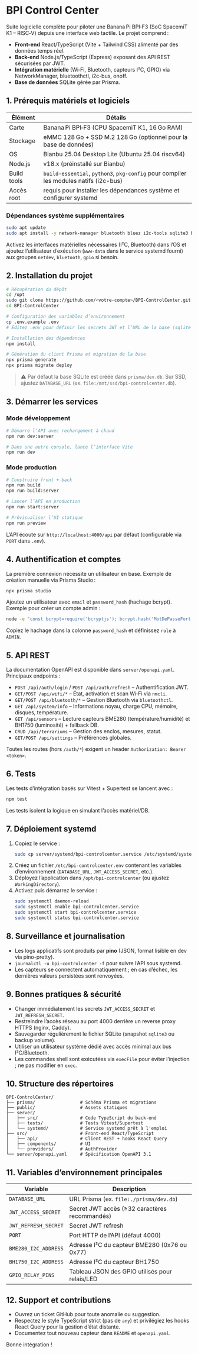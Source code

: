 # BPI Control Center

Suite logicielle complète pour piloter une Banana Pi BPI‑F3 (SoC SpacemiT K1 – RISC‑V) depuis une interface web tactile. Le projet comprend :

- **Front-end** React/TypeScript (Vite + Tailwind CSS) alimenté par des données temps réel.
- **Back-end** Node.js/TypeScript (Express) exposant des API REST sécurisées par JWT.
- **Intégration matérielle** (Wi‑Fi, Bluetooth, capteurs I²C, GPIO) via NetworkManager, bluetoothctl, i2c-bus, onoff.
- **Base de données** SQLite gérée par Prisma.

## 1. Prérequis matériels et logiciels

| Élément | Détails |
| --- | --- |
| Carte | Banana Pi BPI‑F3 (CPU SpacemiT K1, 16 Go RAM) |
| Stockage | eMMC 128 Go + SSD M.2 128 Go (optionnel pour la base de données) |
| OS | Bianbu 25.04 Desktop Lite (Ubuntu 25.04 riscv64) |
| Node.js | v18.x (préinstallé sur Bianbu) |
| Build tools | `build-essential`, `python3`, `pkg-config` pour compiler les modules natifs (i2c-bus) |
| Accès root | requis pour installer les dépendances système et configurer systemd |

### Dépendances système supplémentaires

```bash
sudo apt update
sudo apt install -y network-manager bluetooth bluez i2c-tools sqlite3 build-essential python3 pkg-config
```

Activez les interfaces matérielles nécessaires (I²C, Bluetooth) dans l’OS et ajoutez l’utilisateur d’exécution (`www-data` dans le service systemd fourni) aux groupes `netdev`, `bluetooth`, `gpio` si besoin.

## 2. Installation du projet

```bash
# Récupération du dépôt
cd /opt
sudo git clone https://github.com/<votre-compte>/BPI-ControlCenter.git
cd BPI-ControlCenter

# Configuration des variables d’environnement
cp .env.example .env
# Éditez .env pour définir les secrets JWT et l’URL de la base (sqlite par défaut)

# Installation des dépendances
npm install

# Génération du client Prisma et migration de la base
npx prisma generate
npx prisma migrate deploy
```

> ⚠️ Par défaut la base SQLite est créée dans `prisma/dev.db`. Sur SSD, ajustez `DATABASE_URL` (ex. `file:/mnt/ssd/bpi-controlcenter.db`).

## 3. Démarrer les services

### Mode développement

```bash
# Démarre l’API avec rechargement à chaud
npm run dev:server

# Dans une autre console, lance l’interface Vite
npm run dev
```

### Mode production

```bash
# Construire front + back
npm run build
npm run build:server

# Lancer l’API en production
npm run start:server

# Prévisualiser l’UI statique
npm run preview
```

L’API écoute sur `http://localhost:4000/api` par défaut (configurable via `PORT` dans `.env`).

## 4. Authentification et comptes

La première connexion nécessite un utilisateur en base. Exemple de création manuelle via Prisma Studio :

```bash
npx prisma studio
```

Ajoutez un utilisateur avec `email` et `password_hash` (hachage bcrypt). Exemple pour créer un compte admin :

```bash
node -e "const bcrypt=require('bcryptjs'); bcrypt.hash('MotDePasseFort',10).then(console.log);"
```

Copiez le hachage dans la colonne `password_hash` et définissez `role` à `ADMIN`.

## 5. API REST

La documentation OpenAPI est disponible dans `server/openapi.yaml`. Principaux endpoints :

- `POST /api/auth/login` / `POST /api/auth/refresh` – Authentification JWT.
- `GET/POST /api/wifi/*` – État, activation et scan Wi‑Fi via `nmcli`.
- `GET/POST /api/bluetooth/*` – Gestion Bluetooth via `bluetoothctl`.
- `GET /api/system/info` – Informations noyau, charge CPU, mémoire, disques, température.
- `GET /api/sensors` – Lecture capteurs BME280 (température/humidité) et BH1750 (luminosité) + fallback DB.
- `CRUD /api/terrariums` – Gestion des enclos, mesures, statut.
- `GET/POST /api/settings` – Préférences globales.

Toutes les routes (hors `/auth/*`) exigent un header `Authorization: Bearer <token>`.

## 6. Tests

Les tests d’intégration basés sur Vitest + Supertest se lancent avec :

```bash
npm test
```

Les tests isolent la logique en simulant l’accès matériel/DB.

## 7. Déploiement systemd

1. Copiez le service :
   ```bash
   sudo cp server/systemd/bpi-controlcenter.service /etc/systemd/system/
   ```
2. Créez un fichier `/etc/bpi-controlcenter.env` contenant les variables d’environnement (`DATABASE_URL`, `JWT_ACCESS_SECRET`, etc.).
3. Déployez l’application dans `/opt/bpi-controlcenter` (ou ajustez `WorkingDirectory`).
4. Activez puis démarrez le service :
   ```bash
   sudo systemctl daemon-reload
   sudo systemctl enable bpi-controlcenter.service
   sudo systemctl start bpi-controlcenter.service
   sudo systemctl status bpi-controlcenter.service
   ```

## 8. Surveillance et journalisation

- Les logs applicatifs sont produits par **pino** (JSON, format lisible en dev via pino-pretty).
- `journalctl -u bpi-controlcenter -f` pour suivre l’API sous systemd.
- Les capteurs se connectent automatiquement ; en cas d’échec, les dernières valeurs persistées sont renvoyées.

## 9. Bonnes pratiques & sécurité

- Changer immédiatement les secrets `JWT_ACCESS_SECRET` et `JWT_REFRESH_SECRET`.
- Restreindre l’accès réseau au port 4000 derrière un reverse proxy HTTPS (nginx, Caddy).
- Sauvegarder régulièrement le fichier SQLite (snapshot `sqlite3` ou backup volume).
- Utiliser un utilisateur système dédié avec accès minimal aux bus I²C/Bluetooth.
- Les commandes shell sont exécutées via `execFile` pour éviter l’injection ; ne pas modifier en `exec`.

## 10. Structure des répertoires

```
BPI-ControlCenter/
├── prisma/                 # Schéma Prisma et migrations
├── public/                 # Assets statiques
├── server/
│   ├── src/                # Code TypeScript du back-end
│   ├── tests/              # Tests Vitest/Supertest
│   └── systemd/            # Service systemd prêt à l'emploi
├── src/                    # Front-end React/TypeScript
│   ├── api/                # Client REST + hooks React Query
│   ├── components/         # UI
│   └── providers/          # AuthProvider
└── server/openapi.yaml     # Spécification OpenAPI 3.1
```

## 11. Variables d’environnement principales

| Variable | Description |
| --- | --- |
| `DATABASE_URL` | URL Prisma (ex. `file:./prisma/dev.db`) |
| `JWT_ACCESS_SECRET` | Secret JWT accès (≥32 caractères recommandés) |
| `JWT_REFRESH_SECRET` | Secret JWT refresh |
| `PORT` | Port HTTP de l’API (défaut 4000) |
| `BME280_I2C_ADDRESS` | Adresse I²C du capteur BME280 (0x76 ou 0x77) |
| `BH1750_I2C_ADDRESS` | Adresse I²C du capteur BH1750 |
| `GPIO_RELAY_PINS` | Tableau JSON des GPIO utilisés pour relais/LED |

## 12. Support et contributions

- Ouvrez un ticket GitHub pour toute anomalie ou suggestion.
- Respectez le style TypeScript strict (pas de `any`) et privilégiez les hooks React Query pour la gestion d’état distante.
- Documentez tout nouveau capteur dans `README` et `openapi.yaml`.

Bonne intégration !
